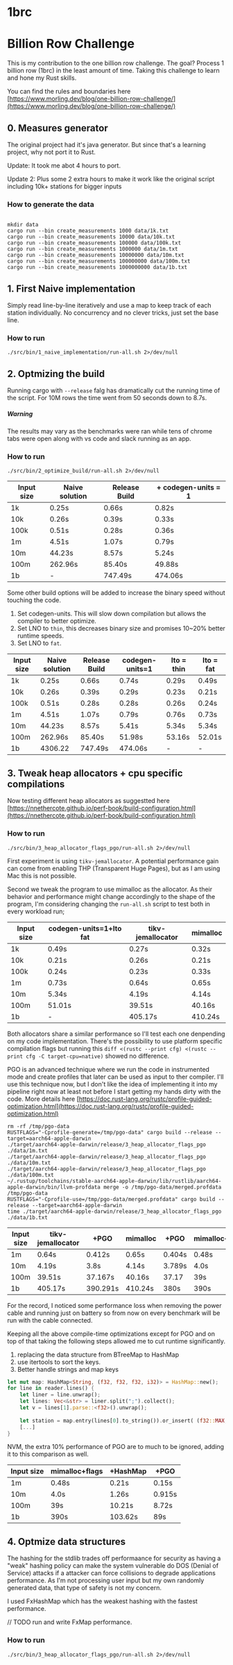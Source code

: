 # 1brc

# Billion Row Challenge

This is my contribution to the one billion row challenge. The goal? Process 1 billion row (1brc) in the least amount of time. Taking this challenge to learn and hone my Rust skills.

You can find the rules and boundaries here [https://www.morling.dev/blog/one-billion-row-challenge/](https://www.morling.dev/blog/one-billion-row-challenge/)

## 0. Measures generator

The original project had it's java generator. But since that's a learning project, why not port it to Rust.

Update: It took me abot 4 hours to port.

Update 2: Plus some 2 extra hours to make it work like the original script including 10k+ stations for bigger inputs

### How to generate the data

```

mkdir data
cargo run --bin create_measurements 1000 data/1k.txt
cargo run --bin create_measurements 10000 data/10k.txt
cargo run --bin create_measurements 100000 data/100k.txt
cargo run --bin create_measurements 1000000 data/1m.txt
cargo run --bin create_measurements 10000000 data/10m.txt
cargo run --bin create_measurements 100000000 data/100m.txt
cargo run --bin create_measurements 1000000000 data/1b.txt
```

## 1. First Naive implementation

Simply read line-by-line iteratively and use a map to keep track of each station individually. No concurrency and no clever tricks, just set the base line. 

### How to run

```
./src/bin/1_naive_implementation/run-all.sh 2>/dev/null
```

## 2. Optmizing the build

Running cargo with `--release` falg has dramatically cut the running time of the script. For 10M rows the time went from 50 seconds down to 8.7s.

##### Warning

The results may vary as the benchmarks were ran while tens of chrome tabs were open along with vs code and slack running as an app.

### How to run

```
./src/bin/2_optimize_build/run-all.sh 2>/dev/null
```

| Input size | Naive solution | Release Build | + codegen-units = 1 |
|------------|----------------|---------------|---------------------|
| 1k         | 0.25s          | 0.66s         | 0.82s               |
| 10k        | 0.26s          | 0.39s         | 0.33s               |
| 100k       | 0.51s          | 0.28s         | 0.36s               |
| 1m         | 4.51s          | 1.07s         | 0.79s               |
| 10m        | 44.23s         | 8.57s         | 5.24s               |
| 100m       | 262.96s        | 85.40s        | 49.88s              |
| 1b         | -              | 747.49s       | 474.06s             |

Some other build options will be added to increase the binary speed without touching the code.

1. Set codegen-units. This will slow down compilation but allows the compiler to better optimize.
2. Set LNO to `thin`, this decreases binary size and promises 10~20% better runtime speeds.
3. Set LNO to `fat`.

| Input size | Naive solution | Release Build | codegen-units=1 | lto = thin | lto = fat |
|------------|----------------|---------------|-----------------|------------|-----------|
| 1k         | 0.25s          | 0.66s         | 0.74s           | 0.29s      | 0.49s     |
| 10k        | 0.26s          | 0.39s         | 0.29s           | 0.23s      | 0.21s     |
| 100k       | 0.51s          | 0.28s         | 0.28s           | 0.26s      | 0.24s     |
| 1m         | 4.51s          | 1.07s         | 0.79s           | 0.76s      | 0.73s     |
| 10m        | 44.23s         | 8.57s         | 5.41s           | 5.34s      | 5.34s     |
| 100m       | 262.96s        | 85.40s        | 51.98s          | 53.16s     | 52.01s    |
| 1b         | 4306.22        | 747.49s       | 474.06s         | -          | -         |

## 3. Tweak heap allocators + cpu specific compilations

Now testing different heap allocators as suggestted here [https://nnethercote.github.io/perf-book/build-configuration.html](https://nnethercote.github.io/perf-book/build-configuration.html)

### How to run

```
./src/bin/3_heap_allocator_flags_pgo/run-all.sh 2>/dev/null
```

First experiment is using `tikv-jemallocator`. A potential performance gain can come from enabling THP (Transparent Huge Pages), but as I am using Mac this is not possible.

Second we tweak the program to use mimalloc as the allocator. As their behavior and performance might change accordingly to the shape of the program, I'm considering changing the `run-all.sh` script to test both in every workload run;

| Input size | codegen-units=1+lto fat | tikv-jemallocator | mimalloc |
|------------|-------------------------|-------------------|----------|
| 1k         | 0.49s                   | 0.27s             | 0.32s    |
| 10k        | 0.21s                   | 0.26s             | 0.21s    |
| 100k       | 0.24s                   | 0.23s             | 0.33s    |
| 1m         | 0.73s                   | 0.64s             | 0.65s    |
| 10m        | 5.34s                   | 4.19s             | 4.14s    |
| 100m       | 51.01s                  | 39.51s            | 40.16s   |
| 1b         | -                       | 405.17s           | 410.24s  |

Both allocators share a similar performance so I'll test each one denpending on my code implementation. There's the possibility to use platform specific compilation flags but running this `diff <(rustc --print cfg) <(rustc --print cfg -C target-cpu=native)` showed no difference.

PGO is an advanced technique where we run the code in instrumented mode and create profiles that later can be used as input to ther compiler. I'll use this technique now, but I don't like the idea of implementing it into my pipeline right now at least not before I start getting my hands dirty with the code. More details here [https://doc.rust-lang.org/rustc/profile-guided-optimization.html](https://doc.rust-lang.org/rustc/profile-guided-optimization.html)
```
rm -rf /tmp/pgo-data
RUSTFLAGS="-Cprofile-generate=/tmp/pgo-data" cargo build --release --target=aarch64-apple-darwin
./target/aarch64-apple-darwin/release/3_heap_allocator_flags_pgo ./data/1m.txt
./target/aarch64-apple-darwin/release/3_heap_allocator_flags_pgo ./data/10m.txt
./target/aarch64-apple-darwin/release/3_heap_allocator_flags_pgo ./data/100m.txt
~/.rustup/toolchains/stable-aarch64-apple-darwin/lib/rustlib/aarch64-apple-darwin/bin/llvm-profdata merge -o /tmp/pgo-data/merged.profdata /tmp/pgo-data
RUSTFLAGS="-Cprofile-use=/tmp/pgo-data/merged.profdata" cargo build --release --target=aarch64-apple-darwin
time ./target/aarch64-apple-darwin/release/3_heap_allocator_flags_pgo ./data/1b.txt
```

| Input size | tikv-jemallocator | +PGO     | mimalloc | +PGO     | mimalloc+flags |
|------------|-------------------|----------|----------|----------| ---------------|
| 1m         | 0.64s             | 0.412s   | 0.65s    | 0.404s   | 0.48s          |
| 10m        | 4.19s             | 3.8s     | 4.14s    | 3.789s   | 4.0s           |
| 100m       | 39.51s            | 37.167s  | 40.16s   | 37.17    | 39s            |
| 1b         | 405.17s           | 390.291s | 410.24s  | 380s     | 390s           |

For the record, I noticed some performance loss when removing the power cable and running just on battery so from now on every benchmark will be run with the cable connected.

Keeping all the above compile-time optimizations except for PGO and on top of that taking the following steps allowed me to cut runtime significantly.

1. replacing the data structure from BTreeMap to HashMap
2. use itertools to sort the keys.
3. Better handle strings and map keys

```rust
let mut map: HashMap<String, (f32, f32, f32, i32)> = HashMap::new();
for line in reader.lines() {
    let liner = line.unwrap();
    let lines: Vec<&str> = liner.split(";").collect();
    let v = lines[1].parse::<f32>().unwrap(); 
    
    let station = map.entry(lines[0].to_string()).or_insert( (f32::MAX, f32::MIN, 0.0, 0));
    [...]
}
```

NVM, the extra 10% performance of PGO are to much to be ignored, adding it to this comparison as well.

| Input size | mimalloc+flags | +HashMap | +PGO   |
|------------|----------------|----------|--------|
| 1m         | 0.48s          | 0.21s    | 0.15s  |
| 10m        | 4.0s           | 1.26s    | 0.915s | 
| 100m       | 39s            | 10.21s   | 8.72s  |
| 1b         | 390s           | 103.62s  | 89s    |

## 4. Optmize data structures

The hashing for the stdlib trades off performaance for security as having a "weak" hashing policy can make the system vulnerable do DOS (Denial of Service) attacks if a attacker can force collisions to degrade applications performance. As I'm not processing user input but my own randomly generated data, that type of safety is not my concern.

I used FxHashMap which has the weakest hashing with the fastest performance.

// TODO run and write FxMap performance.

### How to run

```
./src/bin/3_heap_allocator_flags_pgo/run-all.sh 2>/dev/null
```